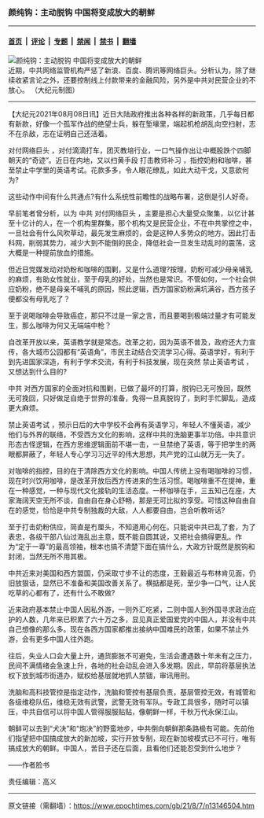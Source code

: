 ### 颜纯钩：主动脱钩 中国将变成放大的朝鲜

---

#### [首页](../../../..?n13146504) &nbsp;|&nbsp; [评论](../../../../../epoch-comment?n13146504) &nbsp;|&nbsp; [专题](../../../../../epoch-special?n13146504) &nbsp;|&nbsp; [禁闻](../../../../../epoch-news?n13146504) &nbsp;|&nbsp; [禁书](../../../../../books?n13146504) &nbsp;|&nbsp; [翻墙](https://github.com/gfw-breaker/nogfw/blob/master/README.md?n13146504)


<div><img alt="颜纯钩：主动脱钩 中国将变成放大的朝鲜" class="attachment-djy_600_400 size-djy_600_400 wp-post-image" src="https://i.epochtimes.com/assets/uploads/2017/09/7136ee9067d394a6edfef4db89bb82ca-600x400.jpg"/>
<div class="caption">
 近期，中共网络监管机构严惩了新浪、百度、腾讯等网络巨头。分析认为，除了继续收紧言论之外，还要控制线上付款带来的金融风险，另外是中共对民营企业的不放心。 （大纪元制图）
</div></div><hr/><div class="post_content" id="artbody" itemprop="articleBody">
 <!-- article content begin -->
 <p>
  【大纪元2021年08月08日讯】近日大陆政府推出各种各样的新政策，几乎每日都有新款，好像一个孤军作战的绝望士兵，躲在堑壕里，端起机枪胡乱向空扫射，志不在杀敌，志在证明自己还活着。
 </p>
 <p>
  <ok href="https://www.epochtimes.com/gb/tag/%E5%AF%B9%E4%BB%98%E7%BD%91%E7%BB%9C%E5%B7%A8%E5%A4%B4.html">
   对付网络巨头
  </ok>
  ，对付滴滴打车，团灭教培行业，一口气操作出让中概股跌个四脚朝天的“奇迹”。近日在内地，又以扫黄手段
  <ok href="https://www.epochtimes.com/gb/tag/%E6%89%93%E5%87%BB%E6%95%99%E5%B8%88%E8%A1%A5%E4%B9%A0.html">
   打击教师补习
  </ok>
  ，指控奶粉和咖啡，甚至禁止中学里的英语考试。花款多多，令人眼花缭乱，如此大动干戈，又意欲何为?
 </p>
 <p>
  这些动作中间有什么共通点?有什么系统性前瞻性的战略布署，这倒是引人好奇。
 </p>
 <p>
  早前笔者曾分析，以为
  <ok href="https://www.epochtimes.com/gb/tag/%E4%B8%AD%E5%85%B1.html">
   中共
  </ok>
  <ok href="https://www.epochtimes.com/gb/tag/%E5%AF%B9%E4%BB%98%E7%BD%91%E7%BB%9C%E5%B7%A8%E5%A4%B4.html">
   对付网络巨头
  </ok>
  ，主要是担心大量受众聚集，以亿计甚至十亿计的人，在一个机构里群集，那个机构又是民营企业，不在中共掌控之中，一旦社会有什么风吹草动，最先发生麻烦的，会是这种人多势众的地方。因此打击科网，削弱其势力，减少大到不能倒的民企，降低社会一旦发生动乱时的震荡，这大概是一种提前放血的措施。
 </p>
 <p>
  但近日党媒发动对奶粉和咖啡的围剿，又是什么道理?按理，奶粉可减少母亲哺乳的麻烦，有助女性就业，至于母乳的好处，当然也是常识。不管如何，一个社会供应奶粉，绝不是母亲不哺乳的原因，照此逻辑，西方国家奶粉满坑满谷，西方孩子便都没有母乳吃了？
 </p>
 <p>
  至于说喝咖啡会导致癌症，那只不过是一家之言，而且要喝到极端过量才有可能发生，那么咖啡为何又无端端中枪？
 </p>
 <p>
  自改革开放以来，英语教学就是常态。改革之初，因为英语不普及，政府还大力宣传，各大城市公园都有“英语角”，市民主动结合交流学习心得。英语学好，有利于到先进国家深造，有利于学术交流，有利于科技发展，现在突然
  <ok href="https://www.epochtimes.com/gb/tag/%E7%A6%81%E6%AD%A2%E8%8B%B1%E8%AF%AD%E8%80%83%E8%AF%95.html">
   禁止英语考试
  </ok>
  ，又想达到什么目的?
 </p>
 <p>
  <ok href="https://www.epochtimes.com/gb/tag/%E4%B8%AD%E5%85%B1.html">
   中共
  </ok>
  对西方国家的全面对抗和围剿，已做了最坏的打算，脱钩已无可挽回，既然无可挽回，只好做足自绝于世界的准备，免得一旦真脱钩了，到时手忙脚乱，造成更大麻烦。
 </p>
 <p>
  <ok href="https://www.epochtimes.com/gb/tag/%E7%A6%81%E6%AD%A2%E8%8B%B1%E8%AF%AD%E8%80%83%E8%AF%95.html">
   禁止英语考试
  </ok>
  ，预示日后的大中学校不会再有英语学习，年轻人不懂英语，减少他们与外界的联络，不受西方文化的影响，这样中共的洗脑更事半功倍。中共意识形态古怪逻辑，在西方思维逻辑面前不堪一击，一旦禁绝了英语，等于把学生的两眼都屏蔽了，年轻人专心学习习近平的伟大思想，共产党的江山就万无一失了。
 </p>
 <p>
  对咖啡的指控，目的在于清除西方文化的影响。中国人传统上没有喝咖啡的习惯，现在时兴饮用咖啡，是改革开放后西方传进来的生活习惯。喝咖啡重不在提神，重在一种感觉，一种与现代文化接轨的生活态度。一杯咖啡在手，三五知己在座，大家海阔天空无所不谈，自由自在身心舒畅，那是无可比拟的享受。可惜这种自由自在的感觉，恰恰是中共专制独裁的大敌，人人都要自由，岂会听教听话?
 </p>
 <p>
  至于打击奶粉供应，简直是冇厘头，不知道用心何在。只能说中共已乱了套，为了表忠，各级干部八仙过海乱出主意，既不能自圆其说，又把社会搞得更乱。作为“定于一尊”的最高领袖，根本也搞不清楚下面在搞什么，大政方针既然是脱钩和封闭，当然无所不用其极。
 </p>
 <p>
  中共近来对美国和西方盟国，仍采取寸步不让的态度，王毅最近与布林肯见面，仍旧放狠话，显然已不准备和美国改善关系了。横掂都是死，至少争一口气，让人民吃草的心都有了，还有什么不敢做?
 </p>
 <p>
  近来政府基本禁止中国人因私外游，一则外汇吃紧，二则中国人到外国寻求政治庇护的人数，几年来已积累了六十万之多，显见真正爱国爱党的中国人，并没有中共自己想像的那么多。现在各西方国家都推出接纳中国难民的政策，如果不禁止外游，会有更多中国人往外跑。
 </p>
 <p>
  往后，失业人口会大量上升，通货膨胀不可避免，生活会遭遇数十年未有之压力，民间不满情绪会急速上升，各地的社会动乱会进入多发期。因此，早前将基层执法权下放到城市街道办，赋权给基层就地抓人禁锢，审讯用刑。
 </p>
 <p>
  洗脑和高科技管控是指定动作，洗脑和管控有基层负责，基层管控无效，有城管和各级维稳队伍，维稳无效有武警，武警无效有军队。专政工具很多，随时可以镇压，中共自信可以将中国人管得服服贴贴，像朝鲜一样，千秋万代永保江山。
 </p>
 <p>
  朝鲜可以去到“犬决”和“炮决”的野蛮地步，中共倒向朝鲜那条路极有可能。先前他们指望把中国搞成放大的新加坡，实行开放专制，现在新加坡模式已不可行，唯有搞成放大的朝鲜。中国人，苦日子还在后面，且看他们还能忍受到什么地步？
 </p>
 <p>
  ——作者脸书
 </p>
 <p>
  责任编辑：高义
 </p>
 <!-- article content end -->
 <div id="below_article_ad">
 </div>
</div>


---

原文链接（需翻墙）：https://www.epochtimes.com/gb/21/8/7/n13146504.htm